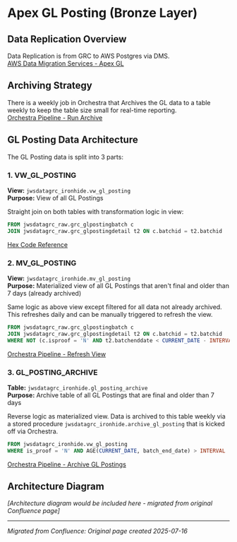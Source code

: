 # Apex GL Posting (Bronze Layer)

## Data Replication Overview

Data Replication is from GRC to AWS Postgres via DMS.   
[AWS Data Migration Services - Apex GL](https://us-west-2.console.aws.amazon.com/dms/v2/home?region=us-west-2#tasks/provisioned/apex-to-postgres-gl)

## Archiving Strategy

There is a weekly job in Orchestra that Archives the GL data to a table weekly to keep the table size small for real-time reporting.  
[Orchestra Pipeline - Run Archive](https://app.getorchestra.io/pipeline-runs/7b59ed5d-4cd5-4063-b465-2a2a17a7f439/lineage)

## GL Posting Data Architecture

The GL Posting data is split into 3 parts:

### 1. VW_GL_POSTING
**View:** `jwsdatagrc_ironhide.vw_gl_posting`  
**Purpose:** View of all GL Postings

Straight join on both tables with transformation logic in view:

```sql
FROM jwsdatagrc_raw.grc_glpostingbatch c
JOIN jwsdatagrc_raw.grc_glpostingdetail t2 ON c.batchid = t2.batchid
```

[Hex Code Reference](https://app.hex.tech/76875139-83bb-420e-9a8e-c55fe6cb1dc8/app/GL-Posting-030LPYeqTmvxbI21mtOKw9/latest)

### 2. MV_GL_POSTING
**View:** `jwsdatagrc_ironhide.mv_gl_posting`  
**Purpose:** Materialized view of all GL Postings that aren't final and older than 7 days (already archived)

Same logic as above view except filtered for all data not already archived. This refreshes daily and can be manually triggered to refresh the view.

```sql
FROM jwsdatagrc_raw.grc_glpostingbatch c
JOIN jwsdatagrc_raw.grc_glpostingdetail t2 ON c.batchid = t2.batchid
WHERE NOT (c.isproof = 'N' AND t2.batchenddate < CURRENT_DATE - INTERVAL '7 days')
```

[Orchestra Pipeline - Refresh View](https://app.getorchestra.io/pipeline-runs/f442c6f8-f29d-4200-8cd7-97aad61dcc6e/lineage)

### 3. GL_POSTING_ARCHIVE
**Table:** `jwsdatagrc_ironhide.gl_posting_archive`  
**Purpose:** Archive table of all GL Postings that are final and older than 7 days

Reverse logic as materialized view. Data is archived to this table weekly via a stored procedure `jwsdatagrc_ironhide.archive_gl_posting` that is kicked off via Orchestra.

```sql
FROM jwsdatagrc_ironhide.vw_gl_posting
WHERE is_proof = 'N' AND AGE(CURRENT_DATE, batch_end_date) > INTERVAL '7 days'
```

[Orchestra Pipeline - Archive GL Postings](https://app.getorchestra.io/pipeline-runs/7b59ed5d-4cd5-4063-b465-2a2a17a7f439/lineage)

## Architecture Diagram

*[Architecture diagram would be included here - migrated from original Confluence page]*

---
*Migrated from Confluence: Original page created 2025-07-16*